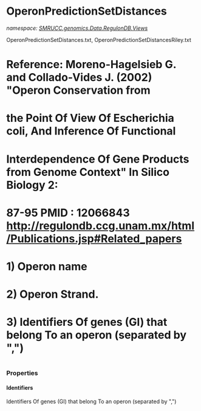 ﻿# OperonPredictionSetDistances
_namespace: [SMRUCC.genomics.Data.RegulonDB.Views](./index.md)_

OperonPredictionSetDistances.txt,
 OperonPredictionSetDistancesRiley.txt
 
 # Reference: Moreno-Hagelsieb G. and Collado-Vides J. (2002) "Operon Conservation from
 # the Point Of View Of Escherichia coli, And Inference Of Functional
 # Interdependence Of Gene Products from Genome Context" In Silico Biology 2:
 # 87-95 PMID : 12066843 http://regulondb.ccg.unam.mx/html/Publications.jsp#Related_papers
 #
 # 1) Operon name
 # 2) Operon Strand.
 # 3) Identifiers Of genes (GI) that belong To an operon (separated by ",")
 #




### Properties

#### Identifiers
Identifiers Of genes (GI) that belong To an operon (separated by ",")
